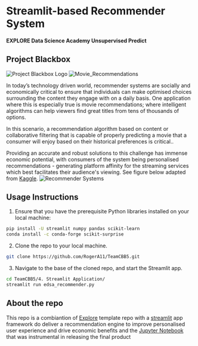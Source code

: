 # Streamlit-based Recommender System
#### EXPLORE Data Science Academy Unsupervised Predict

## Project Blackbox
![Project Blackbox Logo](https://github.com/RogerA11/TeamCBB5/blob/f8e8e7b3e10f58a4479ed1f97df894a505fdbaf0/1.%20Data/project_blackbox.jpeg)
![Movie_Recommendations](https://github.com/RogerA11/TeamCBB5/blob/f8e8e7b3e10f58a4479ed1f97df894a505fdbaf0/4.%20Streamlit%20Application/resources/imgs/Image_header.png)

In today’s technology driven world, recommender systems are socially and economically critical to ensure that individuals can make optimised choices surrounding the content they engage with on a daily basis. One application where this is especially true is movie recommendations; where intelligent algorithms can help viewers find great titles from tens of thousands of options.

In this scenario, a recommendation algorithm based on content or collaborative filtering that is capable of properly predicting a movie that a consumer will enjoy based on their historical preferences is critical..

Providing an accurate and robust solutions to this challenge has immense economic potential, with consumers of the system being personalised recommendations - generating platform affinity for the streaming services which best facilitates their audience's viewing. See figure below adapted from [Kaggle](https://www.kaggle.com/competitions/edsa-movie-recommendation-2022/overview).
![Recommender Systems](https://static.observableusercontent.com/files/80ae6cf8ccb082c09784430b22545e429c1b31cf547e492da71a91b33d68448c1dbaf0c3a1693eab7bc44a148facfc95e78acd017053b69b80d9d3bc9cbcc38b)

## Usage Instructions

1. Ensure that you have the prerequisite Python libraries installed on your local machine:

 ```bash
 pip install -U streamlit numpy pandas scikit-learn
 conda install -c conda-forge scikit-surprise
 ```

 2. Clone the repo to your local machine.

 ```bash
 git clone https://github.com/RogerA11/TeamCBB5.git
 ```  

 3. Navigate to the base of the cloned repo, and start the Streamlit app.

 ```bash
 cd TeamCBB5/4. Streamlit Application/
 streamlit run edsa_recommender.py
 ```
 
 ## About the repo
 This repo is a combiantion of [Explore](https://www.google.com/url?q=https://github.com/Explore-AI/unsupervised-predict-streamlit-template&sa=D&source=editors&ust=1658949076133651&usg=AOvVaw2jDFruKE89iOkKd38DVc1s) template repo with a [streamlit](https://streamlit.io/) app framework do deliver a recommendation engine to improve personalised user experience and drive economic benefits and the [Jupyter Notebook](https://jupyter.org/) that was instrumental in releasing the final product
